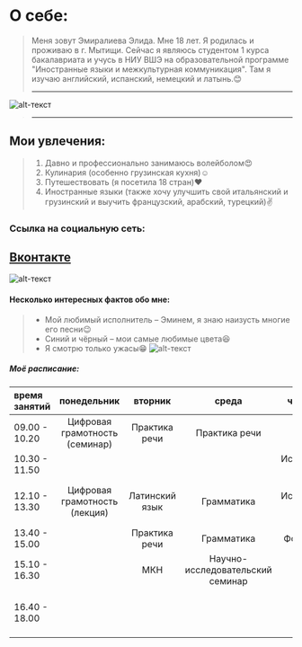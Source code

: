 # О себе:
>Меня зовут Эмиралиева Элида. Мне 18 лет. Я родилась и проживаю в г. Мытищи. Сейчас я являюсь студентом 1 курса бакалавриата и учусь в НИУ ВШЭ на образовательной программе "Иностранные языки и межкультурная коммуникация". Там я изучаю английский, испанский, немецкий и латынь.:blush:
>
>---
![alt-текст](https://pp.userapi.com/c621701/v621701626/60820/hSgWz1gmZA0.jpg)
>---
## Мои увлечения:
>1. Давно и профессионально занимаюсь волейболом:heart_eyes:
>2. Кулинария (особенно грузинская кухня):relaxed:
>3. Путешествовать (я посетила 18 стран):heart:
>4. Иностранные языки (также хочу улучшить свой итальянский и грузинский и выучить французский, арабский, турецкий):v:
### Ссылка на социальную сеть:
[Вконтакте](https://vk.com/elida7)
-------------------
![alt-текст](https://pp.userapi.com/c840028/v840028626/6cdf0/FxC8ztHaZ0k.jpg)
#### Несколько интересных фактов обо мне:
>* Мой любимый исполнитель – Эминем, я знаю наизусть многие его песни:wink:
>* Синий и чёрный – мои самые любимые цвета:satisfied:
>* Я смотрю только ужасы:grin:
![alt-текст](https://pp.userapi.com/c834404/v834404873/9dd03/eKkxdKtErLk.jpg)
##### Моё расписание:
время занятий|понедельник|вторник|среда|четверг|пятница
:---|:---:|:---:|:---:|:---:|:---:
09.00 - 10.20|Цифровая грамотность (семинар)|Практика речи|Практика речи| |Испанский язык 
10.30 - 11.50| | | |Испанский язык|Видео
12.10 - 13.30|Цифровая грамотность (лекция)|Латинский язык|Грамматика|Испанский язык|История и культура Великобритании (семинар)
13.40 - 15.00| |Практика речи|Грамматика|Фонетика|Немецкий язык|
15.10 - 16.30| |МКН|Научно-исследовательский семинар| | МКН(лекция)
16.40 - 18.00| | | | |История и культура Великобритании (лекция)
